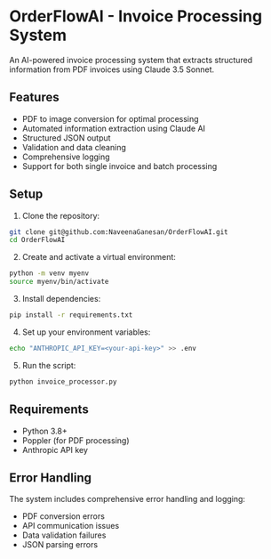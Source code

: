 # OrderFlowAI - Invoice Processing System

An AI-powered invoice processing system that extracts structured information from PDF invoices using Claude 3.5 Sonnet.

## Features

- PDF to image conversion for optimal processing
- Automated information extraction using Claude AI
- Structured JSON output
- Validation and data cleaning
- Comprehensive logging
- Support for both single invoice and batch processing

## Setup

1. Clone the repository:

```bash
git clone git@github.com:NaveenaGanesan/OrderFlowAI.git
cd OrderFlowAI
```

2. Create and activate a virtual environment:

```bash
python -m venv myenv
source myenv/bin/activate
```

3. Install dependencies:

```bash
pip install -r requirements.txt
```

4. Set up your environment variables:

```bash
echo "ANTHROPIC_API_KEY=<your-api-key>" >> .env
```

5. Run the script:

```bash
python invoice_processor.py
```

## Requirements

- Python 3.8+
- Poppler (for PDF processing)
- Anthropic API key

## Error Handling

The system includes comprehensive error handling and logging:
- PDF conversion errors
- API communication issues
- Data validation failures
- JSON parsing errors